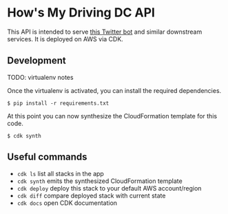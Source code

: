
# How's My Driving DC API

This API is intended to serve [this Twitter bot](https://github.com/dschep/hows-my-driving-dc) and similar downstream services. It is deployed on AWS via CDK.


## Development

TODO: virtualenv notes

Once the virtualenv is activated, you can install the required dependencies.

```
$ pip install -r requirements.txt
```

At this point you can now synthesize the CloudFormation template for this code.

```
$ cdk synth
```

## Useful commands

 * `cdk ls`          list all stacks in the app
 * `cdk synth`       emits the synthesized CloudFormation template
 * `cdk deploy`      deploy this stack to your default AWS account/region
 * `cdk diff`        compare deployed stack with current state
 * `cdk docs`        open CDK documentation
